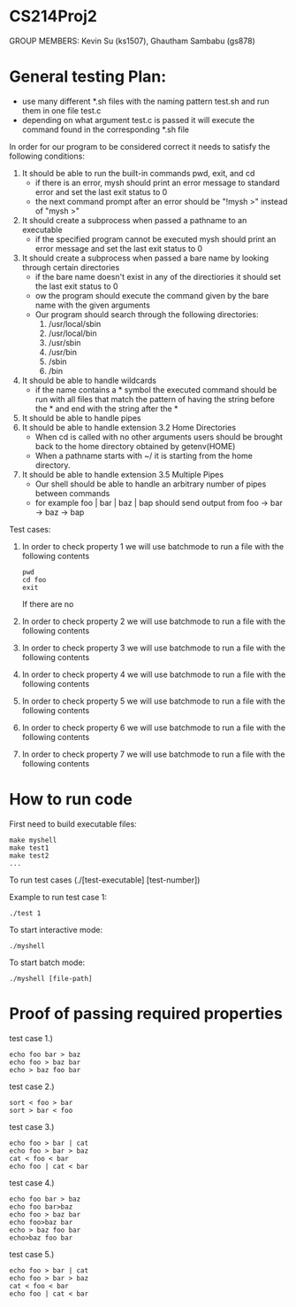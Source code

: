 # CS214Proj2

GROUP MEMBERS: Kevin Su (ks1507), Ghautham Sambabu (gs878)


# General testing Plan:

- use many different *.sh files with the naming pattern test<x>.sh and run them in one file test.c
- depending on what argument test.c is passed it will execute the command found in the corresponding *.sh file

In order for our program to be considered correct it needs to satisfy the following conditions:

1. It should be able to run the built-in commands pwd, exit, and cd 
    - if there is an error, mysh should print an error message to standard error and set the last exit status to 0
    - the next command prompt after an error should be "!mysh >" instead of "mysh >"
2. It should create a subprocess when passed a pathname to an executable
    - if the specified program cannot be executed mysh should print an error message and set the last exit status to 0
3. It should create a subprocess when passed a bare name by looking through certain directories
    - if the bare name doesn't exist in any of the directiories it should set the last exit status to 0
    - ow the program should execute the command given by the bare name with the given arguments
    - Our program should search through the following directories: 
        1. /usr/local/sbin
        2. /usr/local/bin
        3. /usr/sbin
        4. /usr/bin
        5. /sbin
        6. /bin
4. It should be able to handle wildcards
    - if the name contains a * symbol the executed command should be run with all files that match the pattern of having the string before the * and end with the string after the *
5. It should be able to handle pipes
6. It should be able to handle extension 3.2 Home Directories
    - When cd is called with no other arguments users should be brought back to the home directory obtained by getenv(HOME)
    - When a pathname starts with ~/ it is starting from the home directory.
7. It should be able to handle extension 3.5 Multiple Pipes 
    - Our shell should be able to handle an arbitrary number of pipes between commands 
    - for example foo | bar | baz | bap should send output from foo -> bar -> baz -> bap
    
Test cases:
    
1. In order to check property 1 we will use batchmode to run a file with the following contents
    
    ```
    pwd
    cd foo
    exit
    ```
    
   If there are no 
    
2. In order to check property 2 we will use batchmode to run a file with the following contents
    
3. In order to check property 3 we will use batchmode to run a file with the following contents
    
4. In order to check property 4 we will use batchmode to run a file with the following contents    
    
5. In order to check property 5 we will use batchmode to run a file with the following contents    

6. In order to check property 6 we will use batchmode to run a file with the following contents    
    
7. In order to check property 7 we will use batchmode to run a file with the following contents    
    

    
# How to run code

First need to build executable files:

```
make myshell
make test1
make test2
...
```

To run test cases (./[test-executable] [test-number])
    
Example to run test case 1:

```
./test 1
```

To start interactive mode: 
```
./myshell
```
To start batch mode: 
```
./myshell [file-path]    
```

# Proof of passing required properties
    
test case 1.)

```
echo foo bar > baz
echo foo > baz bar
echo > baz foo bar
```

test case 2.)
    
```
sort < foo > bar
sort > bar < foo
```
                    
test case 3.)

```
echo foo > bar | cat
echo foo > bar > baz
cat < foo < bar
echo foo | cat < bar
```                    
test case 4.)                   
```
echo foo bar > baz
echo foo bar>baz
echo foo > baz bar
echo foo>baz bar
echo > baz foo bar
echo>baz foo bar
```                         

test case 5.)
```
echo foo > bar | cat
echo foo > bar > baz
cat < foo < bar
echo foo | cat < bar
```             
